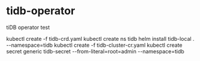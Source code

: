 # tidb-operator
tiDB operator test

kubectl create -f tidb-crd.yaml
kubectl create ns tidb
helm install tidb-local . --namespace=tidb
kubectl create -f tidb-cluster-cr.yaml 
kubectl create secret generic tidb-secret --from-literal=root=admin --namespace=tidb